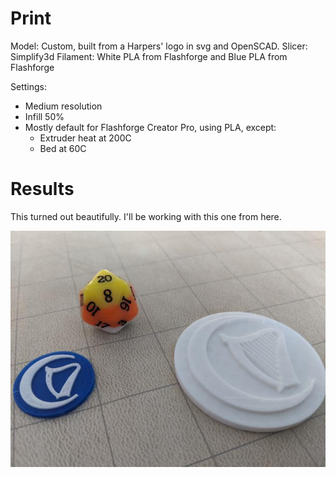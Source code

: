 # Print

Model: Custom, built from a Harpers' logo in svg and OpenSCAD.
Slicer: Simplify3d
Filament: White PLA from Flashforge and Blue PLA from Flashforge

Settings:
- Medium resolution
- Infill 50%
- Mostly default for Flashforge Creator Pro, using PLA, except:
    - Extruder heat at 200C
    - Bed at 60C

# Results

This turned out beautifully. I'll be working with this one from here.

![Front][front]

[front]: ./IMG_20200114_080632.jpg "Front"
